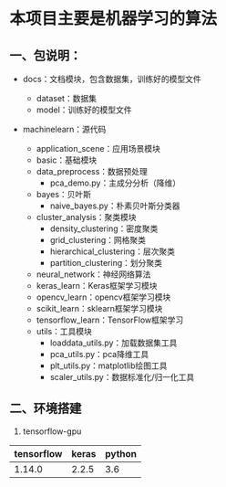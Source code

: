 # 本项目主要是机器学习的算法
## 一、包说明：
+ docs：文档模块，包含数据集，训练好的模型文件
    + dataset：数据集
    + model：训练好的模型文件
    
+ machinelearn：源代码
    + application_scene：应用场景模块
    + basic：基础模块
    + data_preprocess：数据预处理
        + pca_demo.py：主成分分析（降维）
    + bayes：贝叶斯
        + naive_bayes.py：朴素贝叶斯分类器
    + cluster_analysis：聚类模块
        + density_clustering：密度聚类
        + grid_clustering：网格聚类
        + hierarchical_clustering：层次聚类
        + partition_clustering：划分聚类
    + neural_network：神经网络算法
    + keras_learn：Keras框架学习模块
    + opencv_learn：opencv框架学习模块
    + scikit_learn：sklearn框架学习模块
    + tensorflow_learn：TensorFlow框架学习
    + utils：工具模块
        + loaddata_utils.py：加载数据集工具
        + pca_utils.py：pca降维工具
        + plt_utils.py：matplotlib绘图工具
        + scaler_utils.py：数据标准化/归一化工具
        
## 二、环境搭建
1. tensorflow-gpu

| tensorflow | keras | python |
|-|-|-|
| 1.14.0| 2.2.5| 3.6|